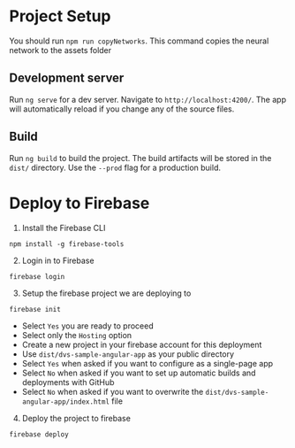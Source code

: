 # Project Setup

You should run `npm run copyNetworks`. This command copies the neural network to the assets folder

## Development server

Run `ng serve` for a dev server. Navigate to `http://localhost:4200/`. The app will automatically reload if you change any of the source files.

## Build

Run `ng build` to build the project. The build artifacts will be stored in the `dist/` directory. Use the `--prod` flag for a production build.

# Deploy to Firebase

1. Install the Firebase CLI

```
npm install -g firebase-tools
```

2. Login in to Firebase
```
firebase login
```

3. Setup the firebase project we are deploying to
```
firebase init
```
- Select `Yes` you are ready to proceed
- Select only the `Hosting` option
- Create a new project in your firebase account for this deployment
- Use `dist/dvs-sample-angular-app` as your public directory
- Select `Yes` when asked if you want to configure as a single-page app
- Select `No` when asked if you want to set up automatic builds and deployments with GitHub
- Select `No` when asked if you want to overwrite the `dist/dvs-sample-angular-app/index.html` file


4. Deploy the project to firebase

```
firebase deploy
```

